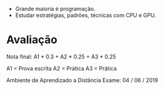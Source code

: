  - Grande maioria é programação.
 - Estudar estratégias, padrões, técnicas com CPU e GPU.

# Avaliação

Nota final: A1 * 0.3 + A2 * 0.25 + A3 * 0.25

A1 = Prova escrita
A2 = Prática
A3 = Prática

Ambiente de Aprendizado a Distância
Exame: 04 / 06 / 2019

